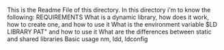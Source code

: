 This is the Readme File of this directory.
In this directory i'm to know the following:
REQUIREMENTS
What is a dynamic library, how does it work, how to create one, and how to use it
What is the environment variable $LD LIBRARY PAT" and how to use it
What are the differences between static and shared libraries
Basic usage nm, ldd, ldconfig
